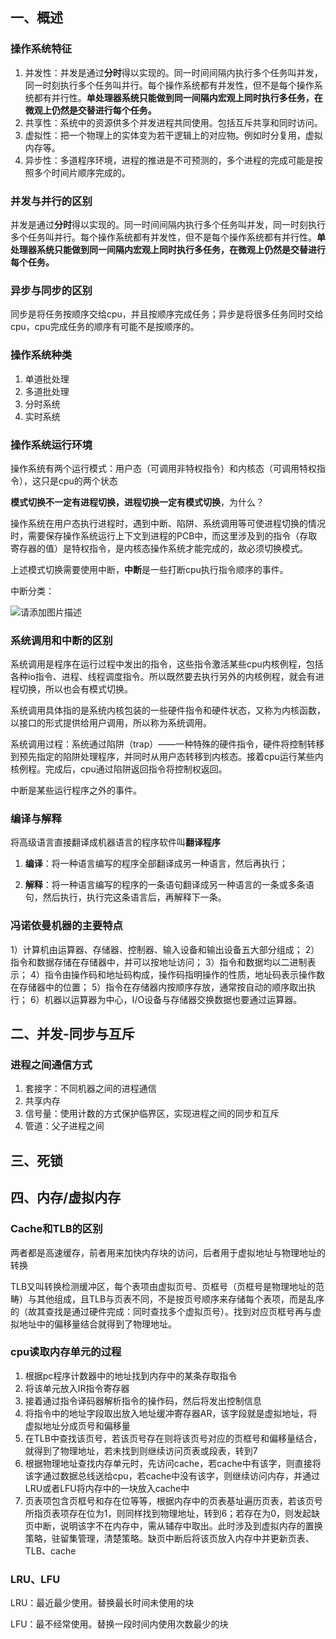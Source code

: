 ## 一、概述

### 操作系统特征

1. 并发性：并发是通过**分时**得以实现的。同一时间间隔内执行多个任务叫并发，同一时刻执行多个任务叫并行。每个操作系统都有并发性，但不是每个操作系统都有并行性。**单处理器系统只能做到同一间隔内宏观上同时执行多任务，在微观上仍然是交替进行每个任务。**
2. 共享性：系统中的资源供多个并发进程共同使用。包括互斥共享和同时访问。
3. 虚拟性：把一个物理上的实体变为若干逻辑上的对应物。例如时分复用，虚拟内存等。
4. 异步性：多道程序环境，进程的推进是不可预测的，多个进程的完成可能是按照多个时间片顺序完成的。

### 并发与并行的区别

并发是通过**分时**得以实现的。同一时间间隔内执行多个任务叫并发，同一时刻执行多个任务叫并行。每个操作系统都有并发性，但不是每个操作系统都有并行性。**单处理器系统只能做到同一间隔内宏观上同时执行多任务，在微观上仍然是交替进行每个任务。**

### 异步与同步的区别

同步是将任务按顺序交给cpu，并且按顺序完成任务；异步是将很多任务同时交给cpu，cpu完成任务的顺序有可能不是按顺序的。

### 操作系统种类

1. 单道批处理
2. 多道批处理
3. 分时系统
4. 实时系统

### 操作系统运行环境

操作系统有两个运行模式：用户态（可调用非特权指令）和内核态（可调用特权指令），这只是cpu的两个状态

**模式切换不一定有进程切换，进程切换一定有模式切换**，为什么？

操作系统在用户态执行进程时，遇到中断、陷阱、系统调用等可使进程切换的情况时，需要保存操作系统运行上下文到进程的PCB中，而这里涉及到的指令（存取寄存器的值）是特权指令，是内核态操作系统才能完成的，故必须切换模式。

上述模式切换需要使用中断，**中断**是一些打断cpu执行指令顺序的事件。

中断分类：

![请添加图片描述](https://img-blog.csdnimg.cn/abed3d4334204667870e3aaab73db310.png?x-oss-process=image/watermark,type_ZmFuZ3poZW5naGVpdGk,shadow_10,text_aHR0cHM6Ly9ibG9nLmNzZG4ubmV0L3dlaXhpbl80MzE4MDQ4NA==,size_16,color_FFFFFF,t_70)

###  系统调用和中断的区别

系统调用是程序在运行过程中发出的指令，这些指令激活某些cpu内核例程，包括各种io指令、进程、线程调度指令。所以既然要去执行另外的内核例程，就会有进程切换，所以也会有模式切换。

系统调用具体指的是系统内核包装的一些硬件指令和硬件状态，又称为内核函数，以接口的形式提供给用户调用，所以称为系统调用。

系统调用过程：系统通过陷阱（trap）——一种特殊的硬件指令，硬件将控制转移到预先指定的陷阱处理程序，并同时从用户态转移到内核态。接着cpu运行某些内核例程。完成后，cpu通过陷阱返回指令将控制权返回。

中断是某些运行程序之外的事件。

###  编译与解释

将高级语言直接翻译成机器语言的程序软件叫**翻译程序**

1. **编译**：将一种语言编写的程序全部翻译成另一种语言，然后再执行； 

2. **解释**：将一种语言编写的程序的一条语句翻译成另一种语言的一条或多条语句，然后执行，执行完这条语言后，再解释下一条。

### 冯诺依曼机器的主要特点

1）计算机由运算器、存储器、控制器、输入设备和输出设备五大部分组成； 2）指令和数据存储在存储器中，并可以按地址访问； 3）指令和数据均以二进制表示； 4）指令由操作码和地址码构成，操作码指明操作的性质，地址码表示操作数在存储器中的位置； 5）指令在存储器内按顺序存放，通常按自动的顺序取出执行； 6）机器以运算器为中心，I/O设备与存储器交换数据也要通过运算器。

## 二、并发-同步与互斥

### 进程之间通信方式

1. 套接字：不同机器之间的进程通信
2. 共享内存
3. 信号量：使用计数的方式保护临界区，实现进程之间的同步和互斥
4. 管道：父子进程之间

## 三、死锁

## 四、内存/虚拟内存

### Cache和TLB的区别

两者都是高速缓存，前者用来加快内存块的访问，后者用于虚拟地址与物理地址的转换

TLB又叫转换检测缓冲区，每个表项由虚拟页号、页框号（页框号是物理地址的范畴）与其他组成，且TLB与页表不同，不是按页号顺序来存储每个表项，而是乱序的（故其查找是通过硬件完成：同时查找多个虚拟页号）。找到对应页框号再与虚拟地址中的偏移量结合就得到了物理地址。

### cpu读取内存单元的过程

1. 根据pc程序计数器中的地址找到内存中的某条存取指令
2. 将该单元放入IR指令寄存器
3. 接着通过指令译码器解析指令的操作码，然后将发出控制信息
4. 将指令中的地址字段取出放入地址缓冲寄存器AR，该字段就是虚拟地址，将虚拟地址分成页号和偏移量
5. 在TLB中查找该页号，若该页号存在则将该页号对应的页框号和偏移量结合，就得到了物理地址，若未找到则继续访问页表或段表，转到7
6. 根据物理地址查找内存单元时，先访问cache，若cache中有该字，则直接将该字通过数据总线送给cpu，若cache中没有该字，则继续访问内存，并通过LRU或者LFU将内存中的一块放入cache中
7. 页表项包含页框号和存在位等等，根据内存中的页表基址遍历页表，若该页号所指页表项存在位为1，则同样找到物理地址，转到6；若存在为0，则发起缺页中断，说明该字不在内存中，需从辅存中取出。此时涉及到虚拟内存的置换策略，驻留集管理，清楚策略。缺页中断后将该页放入内存中并更新页表、TLB、cache

### LRU、LFU

LRU：最近最少使用。替换最长时间未使用的块

LFU：最不经常使用。替换一段时间内使用次数最少的块
